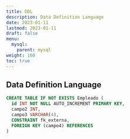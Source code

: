 ```yaml
---
title: DDL
description: Data Definition Language
date: 2023-01-11
lastmod: 2023-01-11
draft: false
menu:
  mysql:
    parent: mysql
weight: 160
toc: true
---
```


## Data Definition Language

```sql
CREATE TABLE IF NOT EXISTS Empleado (
  id INT NOT NULL AUTO_INCREMENT PRIMARY KEY,
  campo2 INT,
  campo3 VARCHAR(4),
  CONSTRAINT fk_externa,
  FOREIGN KEY (campo4) REFERENCES 
)
```
